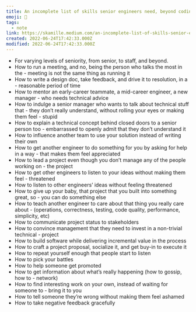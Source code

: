 ```yaml
---
title: An incomplete list of skills senior engineers need, beyond coding
emoji: 📝
tags:
  - note
link: https://skamille.medium.com/an-incomplete-list-of-skills-senior-engineers-need-beyond-coding-8ed4a521b29f
created: 2022-06-24T17:42:33.000Z
modified: 2022-06-24T17:42:33.000Z
---
```


- For varying levels of seniority, from senior, to staff, and beyond.
- How to run a meeting, and no, being the person who talks the most in the - meeting is not the same thing as running it
- How to write a design doc, take feedback, and drive it to resolution, in a - reasonable period of time
- How to mentor an early-career teammate, a mid-career engineer, a new manager - who needs technical advice
- How to indulge a senior manager who wants to talk about technical stuff that - they don’t really understand, without rolling your eyes or making them feel - stupid
- How to explain a technical concept behind closed doors to a senior person too - embarrassed to openly admit that they don’t understand it
- How to influence another team to use your solution instead of writing their own
- How to get another engineer to do something for you by asking for help in a way - that makes them feel appreciated
- How to lead a project even though you don’t manage any of the people working on - the project
- How to get other engineers to listen to your ideas without making them feel - threatened
- How to listen to other engineers’ ideas without feeling threatened
- How to give up your baby, that project that you built into something great, so - you can do something else
- How to teach another engineer to care about that thing you really care about - (operations, correctness, testing, code quality, performance, simplicity, etc)
- How to communicate project status to stakeholders
- How to convince management that they need to invest in a non-trivial technical - project
- How to build software while delivering incremental value in the process
- How to craft a project proposal, socialize it, and get buy-in to execute it
- How to repeat yourself enough that people start to listen
- How to pick your battles
- How to help someone get promoted
- How to get information about what’s really happening (how to gossip, how to - network)
- How to find interesting work on your own, instead of waiting for someone to - bring it to you
- How to tell someone they’re wrong without making them feel ashamed
- How to take negative feedback gracefully
